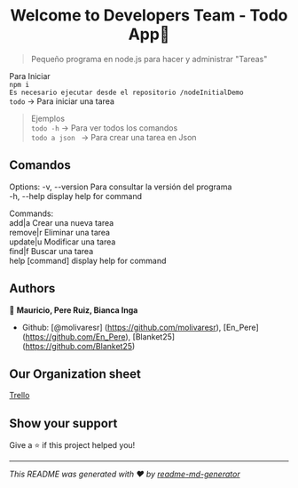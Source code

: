 <h1 align="center">Welcome to Developers Team - Todo App👋</h1>

> Pequeño programa en node.js para hacer y administrar &#34;Tareas&#34;  

Para Iniciar  
``npm i``  
``Es necesario ejecutar desde el repositorio /nodeInitialDemo``  
``todo`` -> Para iniciar una tarea  
> Ejemplos  
``todo -h`` -> Para ver todos los comandos  
``todo a json ``  -> Para crear una tarea en Json

## Comandos 
Options:
  -v, --version   Para consultar la versión del programa  
  -h, --help      display help for command  

Commands:  
  add|a           Crear una nueva tarea  
  remove|r        Eliminar una tarea  
  update|u        Modificar una tarea  
  find|f          Buscar una tarea  
  help [command]  display help for command  
## Authors

👤 **Mauricio, Pere Ruiz, Bianca Inga**

- Github: [@molivaresr] (https://github.com/molivaresr), [En\_Pere] (https://github.com/En_Pere), [Blanket25] (https://github.com/Blanket25)
## Our Organization sheet
[Trello](https://trello.com/b/2ujcduIe/developer-team)
## Show your support

Give a ⭐️ if this project helped you!

---

_This README was generated with ❤️ by [readme-md-generator](https://github.com/kefranabg/readme-md-generator)_
